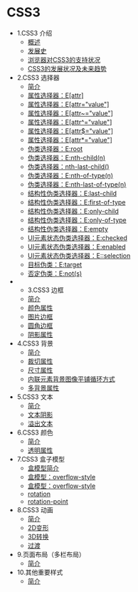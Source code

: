 
# CSS3

* 1.CSS3 介绍 
  * [概述](css_intro.md)
  * [发展史](history.md)
  * [浏览器对CSS3的支持状况](support.md)
  * [CSS3的发展状况及未来趋势](future.md)
* 2.CSS3 选择器 
  * [简介](selector_intro.md)
  * [属性选择器：E[attr]](selector_01.md)
  * [属性选择器：E[attr="value"]](selector_02.md)
  * [属性选择器：E[attr~="value"]](selector_03.md)
  * [属性选择器：E[attr^="value"]](selector_04.md)
  * [属性选择器：E[attr$="value"]](selector_05.md)
  * [属性选择器：E[attr*="value"]](selector_06.md)
  * [伪类选择器：E:root](selector_07.md)
  * [伪类选择器：E:nth-child(n)](selector_08.md)
  * [伪类选择器：nth-last-child()](selector_09.md)
  * [伪类选择器：E:nth-of-type(n)](selector_10.md)
  * [伪类选择器：E:nth-last-of-type(n)](selector_11.md)
  * [结构性伪类选择器：E:last-child](selector_12.md)
  * [结构性伪类选择器：E:first-of-type](selector_13.md)
  * [结构性伪类选择器：E:only-child](selector_14.md)
  * [结构性伪类选择器：E:only-of-type](selector_15.md)
  * [结构性伪类选择器：E:empty](selector_16.md)
  * [UI元素状态伪类选择器：E:checked](selector_17.md)
  * [UI元素状态伪类选择器：E:enabled](selector_18.md)
  * [UI元素状态伪类选择器：E::selection](selector_19.md)
  * [目标伪类：E:target](selector_20.md)
  * [否定伪类：E:not(s)](selector_21.md)
* * 3.CSS3 边框
  * [简介](frame_intro.md)
  * [颜色属性](frame_color.md)
  * [图片边框](frame_bordor-image.md)
  * [圆角边框](frame_border-radius.md)
  * [阴影属性](frame_border-shadow.md)
* 4.CSS3 背景 
  * [简介](background_intro)
  * [裁切属性](background_clip.md)
  * [尺寸属性](background_size.md)
  * [内联元素背景图像平铺循环方式](background-attachment.md)
  * [多背景属性](background_multiple.md)
* 5.CSS3 文本 
  * [简介](text_intro.md)
  * [文本阴影](text_shadow.md)
  * [溢出文本](text_word-wrap.md)
* 6.CSS3 颜色 
  * [简介](color_intro.md)
  * [透明属性](color_opacity.md)
* 7.CSS3 盒子模型 
  * [盒模型简介](box_intro.md)
  * [盒模型：overflow-style](box_overflow-xy.md)
  * [盒模型：overflow-style](box_overflow-style.md)
  * [rotation](box_rotation.md)
  * [rotation-point](box_rotation-point.md)
* 8.CSS3 动画 
  * [简介](animation_intro.md)
  * [2D变形](animation_2d.md)
  * [3D转换](animation_3d.md)
  * [过渡](animation_transition.md)
* 9.页面布局（多栏布局）  
  * [简介]()
* 10.其他重要样式
  * [简介]()
